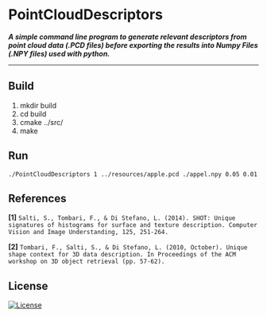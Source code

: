 # PointCloudDescriptors

***A simple command line program to generate relevant descriptors from point cloud data (.PCD files) before exporting the results into Numpy Files (.NPY files) used with python.***

---

## Build

1. mkdir build
2. cd build
3. cmake ../src/
4. make

## Run

`./PointCloudDescriptors 1 ../resources/apple.pcd ./appel.npy 0.05 0.01`

## References

**[1]** `Salti, S., Tombari, F., & Di Stefano, L. (2014). SHOT: Unique signatures of histograms for surface and texture description. Computer Vision and Image Understanding, 125, 251-264.`

**[2]** `Tombari, F., Salti, S., & Di Stefano, L. (2010, October). Unique shape context for 3D data description. In Proceedings of the ACM workshop on 3D object retrieval (pp. 57-62).`

## License

[![License](http://img.shields.io/:license-mit-blue.svg?style=flat-square)](http://opensource.org/licenses/mit-license.php)
